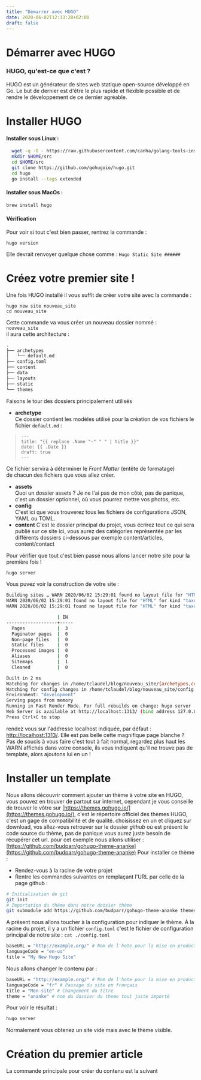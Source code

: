 ```yaml
---
title: "Démarrer avec HUGO"
date: 2020-06-02T12:13:28+02:00
draft: false
---
```


# Démarrer avec HUGO

### HUGO, qu'est-ce que c'est ?

HUGO est un générateur de sites web statique open-source développé en Go. 
Le but de dernier est d'être le plus rapide et flexible possible et de rendre le 
développement de ce dernier agréable.


Installer HUGO
==
#### Installer sous Linux :
```bash
  wget -q -O - https://raw.githubusercontent.com/canha/golang-tools-install-script/master/goinstall.sh | bash
  mkdir $HOME/src
  cd $HOME/src
  git clone https://github.com/gohugoio/hugo.git
  cd hugo
  go install --tags extended
```

#### Installer sous MacOs :
```bash
brew install hugo
```

#### Vérification  
Pour voir si tout c'est bien passer, rentrez la commande : 
```
hugo version
```
Elle devrait renvoyer quelque chose comme : `Hugo Static Site ######`

Créez votre premier site !
==
Une fois HUGO installé il vous suffit de créer votre site avec la commande : 
```
hugo new site nouveau_site
cd nouveau_site
```
Cette commande va vous créer un nouveau dossier nommé :  
`nouveau_site`  
il aura cette architecture :  
```bash
.
├── archetypes
│   └── default.md
├── config.toml
├── content
├── data
├── layouts
├── static
└── themes
```
Faisons le tour des dossiers principalement utilisés
- **archetype**  
Ce dossier contient les modèles utilisé pour la création de vos fichiers
le fichier `default.md` : 
> ```
> ---
> title: "{{ replace .Name "-" " " | title }}"
> date: {{ .Date }}
> draft: true
> ---
> ```
Ce fichier servira à déterminer le *Front Matter* (entête de formatage)  
de chacun des fichiers que vous allez créer.
- **assets**  
Quoi un dossier assets ? Je ne l'ai pas de mon côté, pas de panique, c'est un dossier
optionnel, où vous pourrez mettre vos photos, etc.
- **config**  
C'est ici que vous trouverez tous les fichiers de configurations JSON, YAML ou TOML.
- **content**
C'est le dossier principal du projet, vous écrirez tout ce qui sera publié sur ce site ici, 
vous aurez des catégories représentée par les différents dossiers ci-dessous par exemple content/articles, 
content/contact

Pour vérifier que tout c'est bien passé nous allons lancer notre site pour la première fois !  
```bash
hugo server
```
Vous puvez voir la construction de votre site :
```bash
Building sites … WARN 2020/06/02 15:29:01 found no layout file for "HTML" for kind "home": You should create a template file which matches Hugo Layouts Lookup Rules for this combination.
WARN 2020/06/02 15:29:01 found no layout file for "HTML" for kind "taxonomyTerm": You should create a template file which matches Hugo Layouts Lookup Rules for this combination.
WARN 2020/06/02 15:29:01 found no layout file for "HTML" for kind "taxonomyTerm": You should create a template file which matches Hugo Layouts Lookup Rules for this combination.

                   | EN  
-------------------+-----
  Pages            |  3  
  Paginator pages  |  0  
  Non-page files   |  0  
  Static files     |  0  
  Processed images |  0  
  Aliases          |  0  
  Sitemaps         |  1  
  Cleaned          |  0  

Built in 2 ms
Watching for changes in /home/tclaudel/blog/nouveau_site/{archetypes,content,data,layouts,static}
Watching for config changes in /home/tclaudel/blog/nouveau_site/config.toml
Environment: "development"
Serving pages from memory
Running in Fast Render Mode. For full rebuilds on change: hugo server --disableFastRender
Web Server is available at http://localhost:1313/ (bind address 127.0.0.1)
Press Ctrl+C to stop
```
rendez vous sur l'addresse localhost indiquée, par défaut : [http://localhost:1313/](http://localhost:1313/).
Elle est pas belle cette magnifique page blanche ? Pas de soucis à vous faire c'est tout à fait normal, regardez plus haut
les WARN affichés dans votre console, ils vous indiquent qu'il ne trouve pas de template, alors ajoutons lui en un !

Installer un template
==
Nous allons découvrir comment ajouter un thème à votre site en HUGO, vous pouvez en trouver de partout sur internet,
cependant je vous conseille de trouver le vôtre sur [https://themes.gohugo.io/](https://themes.gohugo.io/), c'est le 
répertoire officiel des thèmes HUGO, c'est un gage de compatibilité et de qualité. choisissez en un et cliquez sur
download, vos allez-vous retrouver sur le dossier *github* où est présent le code source du thème, pas de panique vous
aurez juste besoin de récupérer cet url.
pour cet exemple nous allons utiliser : [https://github.com/budparr/gohugo-theme-ananke](https://github.com/budparr/gohugo-theme-ananke)
Pour installer ce thème :
- Rendez-vous à la racine de votre projet
- Rentre les commandes suivantes en remplaçant l'URL par celle de la page github : 
```bash
# Initialisation de git
git init
# Importation du thème dans notre dossier thème
git submodule add https://github.com/budparr/gohugo-theme-ananke themes/ananke
```
A présent nous allons toucher à la configuration pour indiquer le thème. À la racine du projet, il y a un fichier `config.toml`
c'est le fichier de configuration principal de notre site :  `cat ./config.toml`
```bash
baseURL = "http://example.org/" # Nom de l'hote pour la mise en production
languageCode = "en-us"
title = "My New Hugo Site"
```
Nous allons changer le contenu par : 
```bash
baseURL = "http://example.org/" # Nom de l'hote pour la mise en production
languageCode = "fr" # Passage du site en français
title = "Mon site" # Changement du titre
theme = "ananke" # nom du dossier du theme tout juste importé
```
Pour voir le résultat :
```bash
hugo server
```
Normalement vous obtenez un site vide mais avec le thème visible.

Création du premier article
==

La commande principale pour créer du contenu est la suivant 















